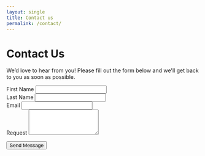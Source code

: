 ```yaml
---
layout: single
title: Contact us
permalink: /contact/
---
```


# Contact Us

We’d love to hear from you! Please fill out the form below and we'll get back to you as soon as possible.

<!-- Form starts here -->
<form action="https://formspree.io/f/{your-form-id}" method="POST">

  <!-- First Name -->
  <div class="form-group">
    <label for="first_name">First Name</label>
    <input type="text" class="form-control" id="first_name" name="first_name" required>
  </div>

  <!-- Last Name -->
  <div class="form-group">
    <label for="last_name">Last Name</label>
    <input type="text" class="form-control" id="last_name" name="last_name" required>
  </div>

  <!-- Email -->
  <div class="form-group">
    <label for="email">Email</label>
    <input type="email" class="form-control" id="email" name="_replyto" required>
  </div>

  <!-- Request -->
  <div class="form-group">
    <label for="request">Request</label>
    <textarea class="form-control" id="request" name="request" rows="4" required></textarea>
  </div>

  <!-- Submit Button -->
  <button type="submit" class="btn btn-primary btn-lg">Send Message</button>
</form>
